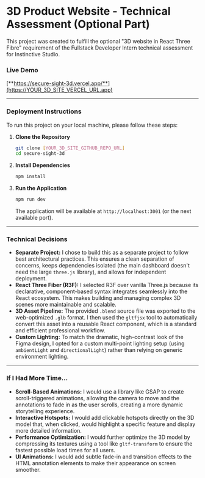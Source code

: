 # 3D Product Website - Technical Assessment (Optional Part)

This project was created to fulfill the optional "3D website in React Three Fibre" requirement of the Fullstack Developer Intern technical assessment for Instinctive Studio.

### **Live Demo**

[**https://secure-sight-3d.vercel.app/**](https://YOUR_3D_SITE_VERCEL_URL.app)

---

### **Deployment Instructions**

To run this project on your local machine, please follow these steps:

1.  **Clone the Repository**
    ```bash
    git clone [YOUR_3D_SITE_GITHUB_REPO_URL]
    cd secure-sight-3d
    ```

2.  **Install Dependencies**
    ```bash
    npm install
    ```

3.  **Run the Application**
    ```bash
    npm run dev
    ```
    The application will be available at `http://localhost:3001` (or the next available port).

---

### **Technical Decisions**

*   **Separate Project:** I chose to build this as a separate project to follow best architectural practices. This ensures a clean separation of concerns, keeps dependencies isolated (the main dashboard doesn't need the large `three.js` library), and allows for independent deployment.
*   **React Three Fiber (R3F):** I selected R3F over vanilla Three.js because its declarative, component-based syntax integrates seamlessly into the React ecosystem. This makes building and managing complex 3D scenes more maintainable and scalable.
*   **3D Asset Pipeline:** The provided `.blend` source file was exported to the web-optimized `.glb` format. I then used the `gltfjsx` tool to automatically convert this asset into a reusable React component, which is a standard and efficient professional workflow.
*   **Custom Lighting:** To match the dramatic, high-contrast look of the Figma design, I opted for a custom multi-point lighting setup (using `ambientLight` and `directionalLight`) rather than relying on generic environment lighting.

---

### **If I Had More Time…**

*   **Scroll-Based Animations:** I would use a library like GSAP to create scroll-triggered animations, allowing the camera to move and the annotations to fade in as the user scrolls, creating a more dynamic storytelling experience.
*   **Interactive Hotspots:** I would add clickable hotspots directly on the 3D model that, when clicked, would highlight a specific feature and display more detailed information.
*   **Performance Optimization:** I would further optimize the 3D model by compressing its textures using a tool like `gltf-transform` to ensure the fastest possible load times for all users.
*   **UI Animations:** I would add subtle fade-in and transition effects to the HTML annotation elements to make their appearance on screen smoother.
